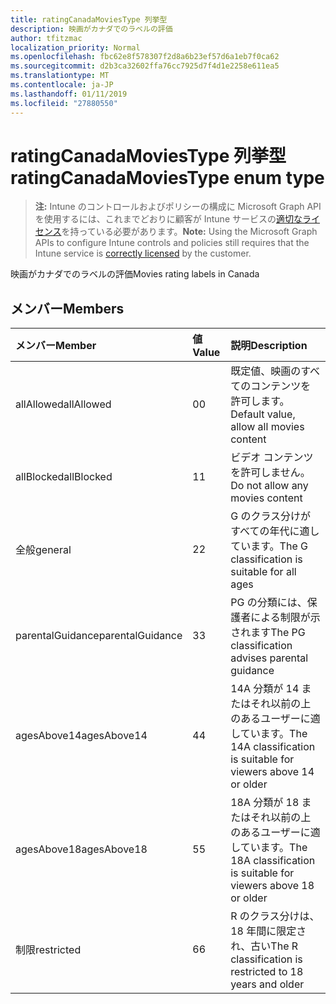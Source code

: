 ```yaml
---
title: ratingCanadaMoviesType 列挙型
description: 映画がカナダでのラベルの評価
author: tfitzmac
localization_priority: Normal
ms.openlocfilehash: fbc62e8f578307f2d8a6b23ef57d6a1eb7f0ca62
ms.sourcegitcommit: d2b3ca32602ffa76cc7925d7f4d1e2258e611ea5
ms.translationtype: MT
ms.contentlocale: ja-JP
ms.lasthandoff: 01/11/2019
ms.locfileid: "27880550"
---
```

# <a name="ratingcanadamoviestype-enum-type"></a><span data-ttu-id="437f6-103">ratingCanadaMoviesType 列挙型</span><span class="sxs-lookup"><span data-stu-id="437f6-103">ratingCanadaMoviesType enum type</span></span>

> <span data-ttu-id="437f6-104">**注:** Intune のコントロールおよびポリシーの構成に Microsoft Graph API を使用するには、これまでどおりに顧客が Intune サービスの[適切なライセンス](https://go.microsoft.com/fwlink/?linkid=839381)を持っている必要があります。</span><span class="sxs-lookup"><span data-stu-id="437f6-104">**Note:** Using the Microsoft Graph APIs to configure Intune controls and policies still requires that the Intune service is [correctly licensed](https://go.microsoft.com/fwlink/?linkid=839381) by the customer.</span></span>

<span data-ttu-id="437f6-105">映画がカナダでのラベルの評価</span><span class="sxs-lookup"><span data-stu-id="437f6-105">Movies rating labels in Canada</span></span>
## <a name="members"></a><span data-ttu-id="437f6-106">メンバー</span><span class="sxs-lookup"><span data-stu-id="437f6-106">Members</span></span>
|<span data-ttu-id="437f6-107">メンバー</span><span class="sxs-lookup"><span data-stu-id="437f6-107">Member</span></span>|<span data-ttu-id="437f6-108">値</span><span class="sxs-lookup"><span data-stu-id="437f6-108">Value</span></span>|<span data-ttu-id="437f6-109">説明</span><span class="sxs-lookup"><span data-stu-id="437f6-109">Description</span></span>|
|:---|:---|:---|
|<span data-ttu-id="437f6-110">allAllowed</span><span class="sxs-lookup"><span data-stu-id="437f6-110">allAllowed</span></span>|<span data-ttu-id="437f6-111">0</span><span class="sxs-lookup"><span data-stu-id="437f6-111">0</span></span>|<span data-ttu-id="437f6-112">既定値、映画のすべてのコンテンツを許可します。</span><span class="sxs-lookup"><span data-stu-id="437f6-112">Default value, allow all movies content</span></span>|
|<span data-ttu-id="437f6-113">allBlocked</span><span class="sxs-lookup"><span data-stu-id="437f6-113">allBlocked</span></span>|<span data-ttu-id="437f6-114">1</span><span class="sxs-lookup"><span data-stu-id="437f6-114">1</span></span>|<span data-ttu-id="437f6-115">ビデオ コンテンツを許可しません。</span><span class="sxs-lookup"><span data-stu-id="437f6-115">Do not allow any movies content</span></span>|
|<span data-ttu-id="437f6-116">全般</span><span class="sxs-lookup"><span data-stu-id="437f6-116">general</span></span>|<span data-ttu-id="437f6-117">2</span><span class="sxs-lookup"><span data-stu-id="437f6-117">2</span></span>|<span data-ttu-id="437f6-118">G のクラス分けがすべての年代に適しています。</span><span class="sxs-lookup"><span data-stu-id="437f6-118">The G classification is suitable for all ages</span></span>|
|<span data-ttu-id="437f6-119">parentalGuidance</span><span class="sxs-lookup"><span data-stu-id="437f6-119">parentalGuidance</span></span>|<span data-ttu-id="437f6-120">3</span><span class="sxs-lookup"><span data-stu-id="437f6-120">3</span></span>|<span data-ttu-id="437f6-121">PG の分類には、保護者による制限が示されます</span><span class="sxs-lookup"><span data-stu-id="437f6-121">The PG classification advises parental guidance</span></span>|
|<span data-ttu-id="437f6-122">agesAbove14</span><span class="sxs-lookup"><span data-stu-id="437f6-122">agesAbove14</span></span>|<span data-ttu-id="437f6-123">4</span><span class="sxs-lookup"><span data-stu-id="437f6-123">4</span></span>|<span data-ttu-id="437f6-124">14A 分類が 14 またはそれ以前の上のあるユーザーに適しています。</span><span class="sxs-lookup"><span data-stu-id="437f6-124">The 14A classification is suitable for viewers above 14 or older</span></span>|
|<span data-ttu-id="437f6-125">agesAbove18</span><span class="sxs-lookup"><span data-stu-id="437f6-125">agesAbove18</span></span>|<span data-ttu-id="437f6-126">5</span><span class="sxs-lookup"><span data-stu-id="437f6-126">5</span></span>|<span data-ttu-id="437f6-127">18A 分類が 18 またはそれ以前の上のあるユーザーに適しています。</span><span class="sxs-lookup"><span data-stu-id="437f6-127">The 18A classification is suitable for viewers above 18 or older</span></span>|
|<span data-ttu-id="437f6-128">制限</span><span class="sxs-lookup"><span data-stu-id="437f6-128">restricted</span></span>|<span data-ttu-id="437f6-129">6</span><span class="sxs-lookup"><span data-stu-id="437f6-129">6</span></span>|<span data-ttu-id="437f6-130">R のクラス分けは、18 年間に限定され、古い</span><span class="sxs-lookup"><span data-stu-id="437f6-130">The R classification is restricted to 18 years and older</span></span>|



